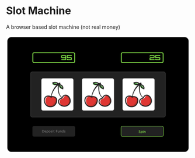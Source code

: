# Slot Machine
A browser based slot machine (not real money)

![alt text](https://github.com/nf1973/slotmachine/blob/main/slotmachine.png?raw=true)

